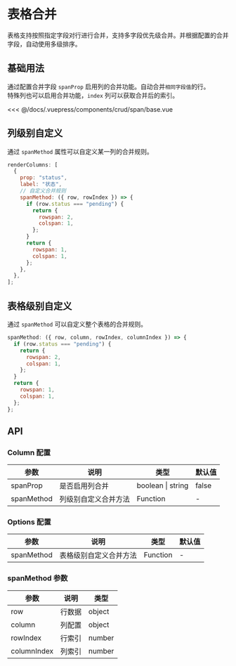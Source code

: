 # 表格合并

表格支持按照指定字段对行进行合并，支持多字段优先级合并。并根据配置的合并字段，自动使用多级排序。

## 基础用法

通过配置合并字段 `spanProp` 启用列的合并功能。自动合并`相同字段值`的行。</br>
特殊列也可以启用合并功能，`index` 列可以获取合并后的索引。

<ClientOnly>
<common-code-format>
  <crud-span-base slot="source"></crud-span-base>
  
<<< @/docs/.vuepress/components/crud/span/base.vue
</common-code-format>
</ClientOnly>

## 列级别自定义

通过 `spanMethod` 属性可以自定义某一列的合并规则。

```js
renderColumns: [
  {
    prop: "status",
    label: "状态",
    // 自定义合并规则
    spanMethod: ({ row, rowIndex }) => {
      if (row.status === "pending") {
        return {
          rowspan: 2,
          colspan: 1,
        };
      }
      return {
        rowspan: 1,
        colspan: 1,
      };
    },
  },
];
```

## 表格级别自定义

通过 `spanMethod` 可以自定义整个表格的合并规则。

```js
spanMethod: ({ row, column, rowIndex, columnIndex }) => {
  if (row.status === "pending") {
    return {
      rowspan: 2,
      colspan: 1,
    };
  }
  return {
    rowspan: 1,
    colspan: 1,
  };
};
```

## API

### Column 配置

| 参数       | 说明                 | 类型              | 默认值 |
| ---------- | -------------------- | ----------------- | ------ |
| spanProp   | 是否启用列合并       | boolean \| string | false  |
| spanMethod | 列级别自定义合并方法 | Function          | -      |

### Options 配置

| 参数       | 说明                   | 类型     | 默认值 |
| ---------- | ---------------------- | -------- | ------ |
| spanMethod | 表格级别自定义合并方法 | Function | -      |

### spanMethod 参数

| 参数        | 说明   | 类型   |
| ----------- | ------ | ------ |
| row         | 行数据 | object |
| column      | 列配置 | object |
| rowIndex    | 行索引 | number |
| columnIndex | 列索引 | number |
